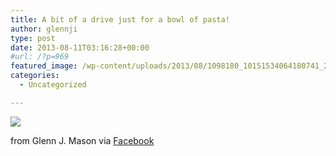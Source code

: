 ```yaml
---
title: A bit of a drive just for a bowl of pasta!
author: glennji
type: post
date: 2013-08-11T03:16:28+00:00
#url: /?p=969
featured_image: /wp-content/uploads/2013/08/1098180_10151534064180741_2094440741_n.jpg
categories:
  - Uncategorized

---
```

<div>
  <img src='/wp-content/uploads/2013/08/1098180_10151534064180741_2094440741_n.jpg' style='max-width:600px;' /></p> 
  
  <div>
    from Glenn J. Mason via <a href="https://www.facebook.com/photo.php?fbid=10151534064180741&#038;set=a.10150907445480741.408542.551785740&#038;type=1">Facebook</a>
  </div>
</div>
